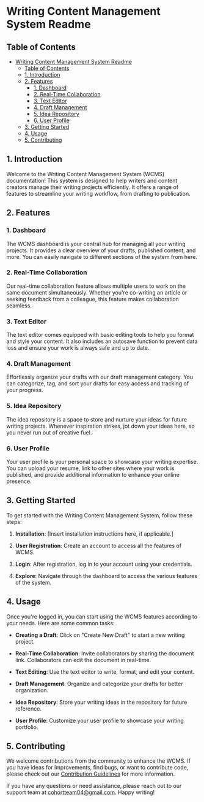# Writing Content Management System Readme

## Table of Contents

- [Writing Content Management System Readme](#writing-content-management-system-readme)
  - [Table of Contents](#table-of-contents)
  - [1. Introduction](#1-introduction)
  - [2. Features](#2-features)
    - [1. Dashboard](#1-dashboard)
    - [2. Real-Time Collaboration](#2-real-time-collaboration)
    - [3. Text Editor](#3-text-editor)
    - [4. Draft Management](#4-draft-management)
    - [5. Idea Repository](#5-idea-repository)
    - [6. User Profile](#6-user-profile)
  - [3. Getting Started](#3-getting-started)
  - [4. Usage](#4-usage)
  - [5. Contributing](#5-contributing)

## 1. Introduction

Welcome to the Writing Content Management System (WCMS) documentation! This system is designed to help writers and content creators manage their writing projects efficiently. It offers a range of features to streamline your writing workflow, from drafting to publication.

## 2. Features

### 1. Dashboard

The WCMS dashboard is your central hub for managing all your writing projects. It provides a clear overview of your drafts, published content, and more. You can easily navigate to different sections of the system from here.

### 2. Real-Time Collaboration

Our real-time collaboration feature allows multiple users to work on the same document simultaneously. Whether you're co-writing an article or seeking feedback from a colleague, this feature makes collaboration seamless.

### 3. Text Editor

The text editor comes equipped with basic editing tools to help you format and style your content. It also includes an autosave function to prevent data loss and ensure your work is always safe and up to date.

### 4. Draft Management

Effortlessly organize your drafts with our draft management category. You can categorize, tag, and sort your drafts for easy access and tracking of your progress.

### 5. Idea Repository

The idea repository is a space to store and nurture your ideas for future writing projects. Whenever inspiration strikes, jot down your ideas here, so you never run out of creative fuel.

### 6. User Profile

Your user profile is your personal space to showcase your writing expertise. You can upload your resume, link to other sites where your work is published, and provide additional information to enhance your online presence.

## 3. Getting Started

To get started with the Writing Content Management System, follow these steps:

1. **Installation**: [Insert installation instructions here, if applicable.]

2. **User Registration**: Create an account to access all the features of WCMS.

3. **Login**: After registration, log in to your account using your credentials.

4. **Explore**: Navigate through the dashboard to access the various features of the system.

## 4. Usage

Once you're logged in, you can start using the WCMS features according to your needs. Here are some common tasks:

- **Creating a Draft**: Click on "Create New Draft" to start a new writing project.

- **Real-Time Collaboration**: Invite collaborators by sharing the document link. Collaborators can edit the document in real-time.

- **Text Editing**: Use the text editor to write, format, and edit your content.

- **Draft Management**: Organize and categorize your drafts for better organization.

- **Idea Repository**: Store your writing ideas in the repository for future reference.

- **User Profile**: Customize your user profile to showcase your writing portfolio.

## 5. Contributing

We welcome contributions from the community to enhance the WCMS. If you have ideas for improvements, find bugs, or want to contribute code, please check out our [Contribution Guidelines](CONTRIBUTING.md) for more information.


If you have any questions or need assistance, please reach out to our support team at [cohortteam04@gmail.com](mailto:cohortteam04@gmail.com). Happy writing!
